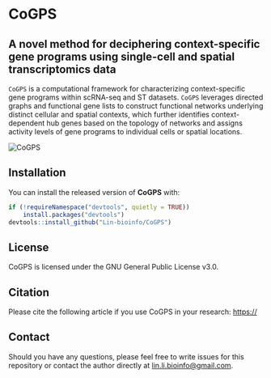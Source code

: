 # CoGPS

## A novel method for deciphering context-specific gene programs using single-cell and spatial transcriptomics data

`CoGPS` is a computational framework for characterizing context-specific gene programs within scRNA-seq and ST datasets. `CoGPS` leverages directed graphs and functional gene lists to construct functional networks underlying distinct cellular and spatial contexts, which further identifies context-dependent hub genes based on the topology of networks and assigns activity levels of gene programs to individual cells or spatial locations.

![CoGPS](https://upload-images.jianshu.io/upload_images/14476738-56b1330f779058bb.jpg?imageMogr2/auto-orient/strip%7CimageView2/2/w/1240)

## Installation

You can install the released version of **CoGPS** with:

```r
if (!requireNamespace("devtools", quietly = TRUE))
    install.packages("devtools")
devtools::install_github("Lin-bioinfo/CoGPS")
```

## License

CoGPS is licensed under the GNU General Public License v3.0.

## Citation

Please cite the following article if you use CoGPS in your research: [https://](https://)

## Contact

Should you have any questions, please feel free to write issues for this repository or contact the author directly at [lin.li.bioinfo@gmail.com](lin.li.bioinfo@gmail.com).
